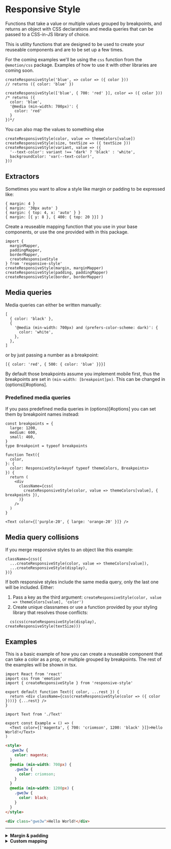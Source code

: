 # Responsive Style

Functions that take a value or multiple values grouped by breakpoints, and returns an object with CSS declarations and media queries that can be passed to a CSS-in-JS library of choice.

This is utility functions that are designed to be used to create your reuseable components and are to be set up a few times.

For the coming examples we'll be using the `css` function from the `@emotion/css` package. Examples of how to use it with other libraries are coming soon.

```tsx
createResponsiveStyle('blue', => color => ({ color }))
// returns ({ color: 'blue' })

createResponsiveStyle(['blue', { 700: 'red' }], color => ({ color }))
/* returns ({
  color: 'blue',
  '@media (min-width: 700px)': {
    color: 'red'
  }
})*/
```

You can also map the values to something else

```tsx
createResponsiveStyle(color, value => themeColors[value])
createResponsiveStyle(size, textSize => ({ textSize }))
createResponsiveStyle(variant, value => ({
  '--text-color': variant !== 'dark' ? 'black' : 'white',
  backgroundColor: 'var(--text-color)',
}))
```

## Extractors

Sometimes you want to allow a style like margin or padding to be expressed like:

```tsx
{ margin: 4 }
{ margin: '30px auto' }
{ margin: { top: 4, x: 'auto' } }
{ margin: [{ y: 8 }, { 400: { top: 20 }}] }
```

Create a reuseable mapping function that you use in your base components, or use the one provided with in this package.

```tsx
import {
  marginMapper,
  paddingMapper,
  borderMapper,
  createResponsiveStyle
} from 'responsive-style'
createResponsiveStyle(margin, marginMapper)
createResponsiveStyle(padding, paddingMapper)
createResponsiveStyle(border, borderMapper)
```

## Media queries

Media queries can either be written manually:

```tsx
[
  { color: 'black' },
  {
    '@media (min-width: 700px) and (prefers-color-scheme: dark)': {
      color: 'white',
    },
  },
]
```

or by just passing a number as a breakpoint:

```tsx
[{ color: 'red', { 500: { color: 'blue' }}}]
```

By default those breakpoints assume you implement mobile first, thus the breakpoints are set in `(min-width: [breakpoint]px)`. This can be changed in (options)[#options].

### Predefined media queries

If you pass predefined media queries in (options)[#options] you can set them by breakpoint names instead:

```tsx
const breakpoints = {
  large: 1200,
  medium: 600,
  small: 460,
}
type Breakpoint = typeof breakpoints

function Text({
  color,
}: {
  color: ResponsiveStyle<keyof typeof themeColors, Breakpoints>
}) {
  return (
    <div
      className={css(
        createResponsiveStyle(color, value => themeColors[value], { breakpoints }),
      )}
    />
  )
}

<Text color={['purple-20', { large: 'orange-20' }]} />
```

## Media query collisions

If you merge responsive styles to an object like this example:

```tsx
className={css({
  ...createResponsiveStyle(color, value => themeColors[value]),
  ...createResponsiveStyle(display),
})}
```

If both responsive styles include the same media query, only the last one will be included. Either:

1. Pass a key as the third argument: `createResponsiveStyle(color, value => themeColors[value], 'color')`
2. Create unique classnames or use a function provided by your styling library that resolves those conflicts:
```
  cs(css(createResponsiveStyle(display), createResponsiveStyle(textSize)))
```

## Examples

This is a basic example of how you can create a reuseable component that can take a color as a prop, or multiple grouped by breakpoints.
The rest of the examples will be shown in tsx.

```tsx
import React from 'react'
import css from 'emotion'
import { createResponsiveStyle } from 'responsive-style'

export default function Text({ color, ...rest }) {
  return <div className={css(createResponsiveStyle(color => ({ color })))} {...rest} />
}
```

```tsx
import Text from './Text'

export const Example = () => (
  <Text color={['magenta', { 700: 'criomson', 1200: 'black' }]}>Hello World!</Text>
)
```

```html
<style>
  .gwe3w {
    color: magenta;
  }
  @media (min-width: 700px) {
    .gwe3w {
      color: criomson;
    }
  }
  @media (min-width: 1200px) {
    .gwe3w {
      color: black;
    }
  }
</style>

<div class="gwe3w">Hello World!</div>
```

</details>

<hr />

<details>
<summary><strong>Margin & padding</strong></summary>

```tsx
import Box from './Box'

export const Example = () => (
  <Box
    backgroundColor="magenta-20"
    margin={[
      { top: 20 },
      {
        700: {
          top: 40,
          bottom: 20,
        },
      },
    ]}
  />
)
```

</details>
<details>
<summary><strong>Custom mapping</strong></summary>

```tsx
import Box from './Box'

export const Example = () => (
  <Box
    backgroundColor="magenta-20"
    margin={[
      { top: 20 },
      {
        700: {
          top: 40,
          bottom: 20,
        },
      },
    ]}
  />
)
```

</details>
